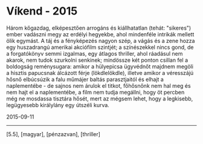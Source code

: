 # Víkend - 2015

Három kőgazdag, elképesztően arrogáns és kiállhatatlan (tehát: "sikeres") ember vadászni megy az erdélyi hegyekbe, ahol mindenféle intrikák mellett ölik egymást. A táj és a fényképezés nagyon szép, a vágás és a zene hozza egy huszadrangú amerikai akciófilm szintjét; a színészekkel nincs gond, de a forgatókönyv semmi izgalmas, egy átlagos thriller, ahol ráadásul nem akarok, nem tudok szurkolni senkinek; mindössze két ponton csillan fel a boldogság reménysugara: amikor a hülyepicsa ügyvédnőt majdnem megöli a hisztis papucsnak álcázott férje (lökdlelökdle), illetve amikor a véresszájú hősnő elbúcsúzik a falu műmájer baltás parasztjaitól és elhajt a naplementébe - de sajnos nem árulok el titkot, főhősnőnk nem hal meg és nem hajt el a naplementébe, a film nem tudja megállni, hogy öt percben még ne mosdassa tisztára hősét, mert az mégsem lehet, hogy a legkisebb, legügyesebb királylány egy útszéli kurva.

2015-09-11 

----

[5.5], [magyar], [pénzazvan], [thriller]
